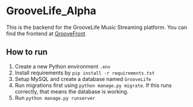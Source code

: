 # GrooveLife_Alpha
This is the backend for the GrooveLife Music Streaming platform. You can find the frontend at [GrooveFront](https://github.com/shalearkane/GrooveFront)
## How to run
1. Create a new Python environment `.env`
2. Install requirements by `pip install -r requirements.txt`
3. Setup MySQL and create a database named `GrooveLife`
4. Run migrations first using `python manage.py migrate`. If this runs correctly, that means the database is working.
5. Run `python manage.py runserver`
